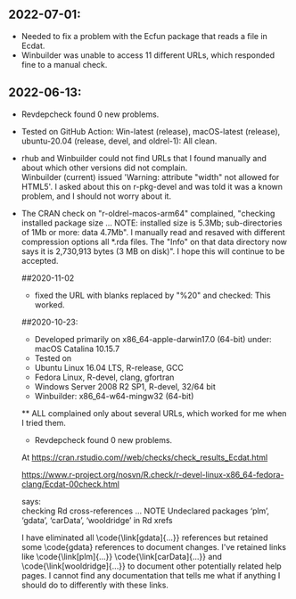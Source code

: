 ## 2022-07-01: 
* Needed to fix a problem with the Ecfun package that reads a file in Ecdat.
* Winbuilder was unable to access 11 different URLs, which responded fine to a manual check.  

## 2022-06-13: 
* Revdepcheck found 0 new problems.  
* Tested on GitHub Action: Win-latest (release), macOS-latest (release), ubuntu-20.04 (release, devel, and oldrel-1):  All clean. 
* rhub and Winbuilder could not find URLs that I found manually 
  and about which other versions did not complain.  
  Winbuilder (current) issued 'Warning: <table> attribute "width" not allowed for HTML5'.  I asked about this on r-pkg-devel and was told it was a known problem, and I should not worry about it.  
  
* The CRAN check on "r-oldrel-macos-arm64" complained, "checking installed package size ... NOTE:  installed size is 5.3Mb; sub-directories of 1Mb or more: data 4.7Mb".  I manually read and resaved with different compression options all *.rda files.  The "Info" on that data directory now says it is 2,730,913 bytes (3 MB on disk)".  I hope this will continue to be accepted.   

##2020-11-02
* fixed the URL with blanks replaced by "\%20" and checked:  This worked.  

##2020-10-23:  
* Developed primarily on x86_64-apple-darwin17.0 (64-bit) under: macOS Catalina 10.15.7
* Tested on 
* Ubuntu Linux 16.04 LTS, R-release, GCC
* Fedora Linux, R-devel, clang, gfortran
*	Windows Server 2008 R2 SP1, R-devel, 32/64 bit
* Winbuilder:  x86_64-w64-mingw32 (64-bit)

** ALL complained only about several URLs, which worked for me when I tried them.  

* Revdepcheck found 0 new problems.  

At
https://cran.rstudio.com//web/checks/check_results_Ecdat.html 

https://www.r-project.org/nosvn/R.check/r-devel-linux-x86_64-fedora-clang/Ecdat-00check.html

says:  
checking Rd cross-references ... NOTE
Undeclared packages ‘plm’, ‘gdata’, ‘carData’, ‘wooldridge’ in Rd xrefs

I have eliminated all \code{\link[gdata]{...}} references but retained some \code{gdata} references to document changes.  I've retained links like \code{\link[plm]{...}} \code{\link[carData]{...}} and \code{\link[wooldridge]{...}} to document other potentially related help pages.  I cannot find any documentation that tells me what if anything I should do to differently with these links.  



